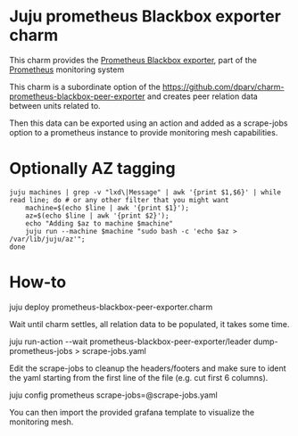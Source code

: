 # Juju prometheus Blackbox exporter charm

This charm provides the [Prometheus Blackbox exporter](https://github.com/prometheus/blackbox_exporter), part of the [Prometheus](https://prometheus.io/) monitoring system

This charm is a subordinate option of the https://github.com/dparv/charm-prometheus-blackbox-peer-exporter and creates peer relation data between units related to.

Then this data can be exported using an action and added as a scrape-jobs option to a prometheus instance to provide monitoring mesh capabilities.

# Optionally AZ tagging

```
juju machines | grep -v "lxd\|Message" | awk '{print $1,$6}' | while read line; do # or any other filter that you might want
    machine=$(echo $line | awk '{print $1}'); 
    az=$(echo $line | awk '{print $2}'); 
    echo "Adding $az to machine $machine"
    juju run --machine $machine "sudo bash -c 'echo $az > /var/lib/juju/az'";
done
```

# How-to

juju deploy prometheus-blackbox-peer-exporter.charm

Wait until charm settles, all relation data to be populated, it takes some time.

juju run-action --wait prometheus-blackbox-peer-exporter/leader dump-prometheus-jobs > scrape-jobs.yaml

Edit the scrape-jobs to cleanup the headers/footers and make sure to ident the
yaml starting from the first line of the file (e.g. cut first 6 columns).

juju config prometheus scrape-jobs=@scrape-jobs.yaml

You can then import the provided grafana template to visualize the monitoring mesh.
